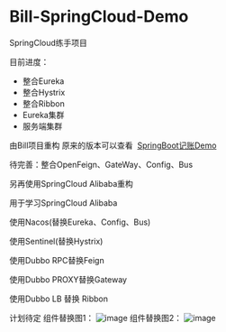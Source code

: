 # Bill-SpringCloud-Demo
SpringCloud练手项目

目前进度：

- 整合Eureka
- 整合Hystrix
- 整合Ribbon
- Eureka集群
- 服务端集群


由Bill项目重构
原来的版本可以查看 
[SpringBoot记账Demo](https://github.com/Aliang99/billProject)

待完善：整合OpenFeign、GateWay、Config、Bus

另再使用SpringCloud Alibaba重构

用于学习SpringCloud Alibaba

使用Nacos(替换Eureka、Config、Bus)

使用Sentinel(替换Hystrix)

使用Dubbo RPC替换Feign

使用Dubbo PROXY替换Gateway

使用Dubbo LB 替换 Ribbon

计划待定
组件替换图1：
![image](https://user-images.githubusercontent.com/38972334/151257484-4daa6c34-f0dd-4233-bbd7-b58e6355ef13.png)
组件替换图2：
![image](https://user-images.githubusercontent.com/38972334/151257600-fbaa7e51-fa0d-4af9-8703-6dfb5d9e3730.png)


